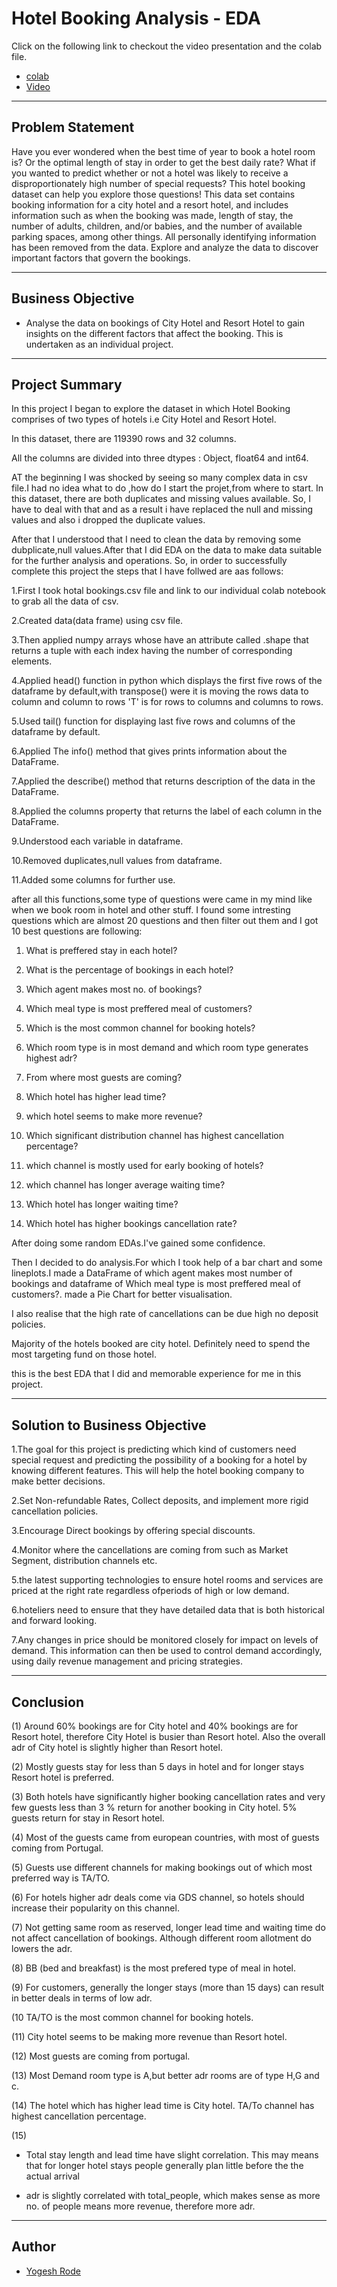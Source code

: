 # Hotel Booking Analysis - EDA

Click on the following link to checkout the video presentation and the colab file.
- [colab](https://colab.research.google.com/drive/1ykC2SYSOGjKJFe1DMUQhdhqo3DGt2-Fw?usp=sharing)
- [Video]()


---

## Problem Statement

Have you ever wondered when the best time of year to book a hotel room is? Or the optimal length of stay in order to get the best daily rate? What if you wanted to predict whether or not a hotel was likely to receive a disproportionately high number of special requests? This hotel booking dataset can help you explore those questions! This data set contains booking information for a city hotel and a resort hotel, and includes information such as when the booking was made, length of stay, the number of adults, children, and/or babies, and the number of available parking spaces, among other things. All personally identifying information has been removed from the data. Explore and analyze the data to discover important factors that govern the bookings.

---

## Business Objective

- Analyse the data on bookings of City Hotel and Resort Hotel to gain insights on the different factors that affect the booking. This is undertaken as an individual project.

---

## Project Summary
In this project I began to explore the dataset in which Hotel Booking comprises of two types of hotels i.e City Hotel and Resort Hotel.

In this dataset, there are 119390 rows and 32 columns.

All the columns are divided into three dtypes : Object, float64 and int64.

AT the beginning I was shocked by seeing so many complex data in csv file.I had no idea what to do ,how do I start the projet,from where to start.
In this dataset, there are both duplicates and missing values available. So, I have to deal with that and as a result i have replaced the null and missing values and also i dropped the duplicate values.

After that I understood that I need to clean the data by removing some dubplicate,null values.After that I did EDA on the data to make data suitable for the further analysis and operations.
So, in order to successfully complete this project the steps that I have follwed are aas follows:

1.First I took hotal bookings.csv file and link to our individual colab notebook to grab all the data of csv.

2.Created data(data frame) using csv file.

3.Then applied numpy arrays whose have an attribute called .shape that returns a tuple with each index having the number of corresponding elements.

4.Applied head() function in python which displays the first five rows of the dataframe by default,with transpose() were it is moving the rows data to column and column to rows 'T' is for rows to columns and columns to rows.

5.Used tail() function for displaying last five rows and columns of the dataframe by default.

6.Applied The info() method that gives prints information about the DataFrame.

7.Applied the describe() method that returns description of the data in the DataFrame.

8.Applied the columns property that returns the label of each column in the DataFrame.

9.Understood each variable in dataframe.

10.Removed duplicates,null values from dataframe.

11.Added some columns for further use.


after all this functions,some type of questions were came in my mind like when we book room in hotel and other stuff. I found some intresting questions which are almost 20 questions and then filter out them and I got 10 best questions are following:

1. What is preffered stay in each hotel?

2. What is the percentage of bookings in each hotel?

3. Which agent makes most no. of bookings?

4. Which meal type is most preffered meal of customers?

5. Which is the most common channel for booking hotels?

6. Which room type is in most demand and which room type generates highest adr?

7. From where most guests are coming?

8. Which hotel has higher lead time?

9. which hotel seems to make more revenue?

10. Which significant distribution channel has highest cancellation percentage?

11. which channel is mostly used for early booking of hotels?

12. which channel has longer average waiting time?

13. Which hotel has longer waiting time?

14. Which hotel has higher bookings cancellation rate?

After doing some random EDAs.I've gained some confidence.

Then I decided to do analysis.For which I took help of a bar chart and some lineplots.I made a DataFrame of which agent makes most number of bookings and dataframe of Which meal type is most preffered meal of customers?. made a Pie Chart for better visualisation.

I also realise that the high rate of cancellations can be due high no deposit policies.

Majority of the hotels booked are city hotel. Definitely need to spend the most targeting fund on those hotel.

this is the best EDA that I did and memorable experience for me in this project.

---

## Solution to Business Objective

1.The goal for this project is predicting which kind of customers need special request and predicting the possibility of a booking for a hotel by knowing different features. This will help the hotel booking company to make better decisions.

2.Set Non-refundable Rates, Collect deposits, and implement more rigid cancellation policies.

3.Encourage Direct bookings by offering special discounts.

4.Monitor where the cancellations are coming from such as Market Segment, distribution channels etc.

5.the latest supporting technologies to ensure hotel rooms and services are priced at the right rate regardless ofperiods of high or low demand.

6.hoteliers need to ensure that they have detailed data that is both historical and forward looking.

7.Any changes in price should be monitored closely for impact on levels of demand. This information can then be used to control demand accordingly, using daily revenue management and pricing strategies.

---

## Conclusion
(1) Around 60% bookings are for City hotel and 40% bookings are for Resort hotel, therefore City Hotel is busier than Resort hotel. Also the overall adr of City hotel is slightly higher than Resort hotel.

(2) Mostly guests stay for less than 5 days in hotel and for longer stays Resort hotel is preferred.

(3) Both hotels have significantly higher booking cancellation rates and very few guests less than 3 % return for another booking in City hotel. 5% guests return for stay in Resort hotel.

(4) Most of the guests came from european countries, with most of guests coming from Portugal.

(5) Guests use different channels for making bookings out of which most preferred way is TA/TO.

(6) For hotels higher adr deals come via GDS channel, so hotels should increase their popularity on this channel.

(7) Not getting same room as reserved, longer lead time and waiting time do not affect cancellation of bookings. Although different room allotment do lowers the adr.

(8) BB (bed and breakfast) is the most prefered type of meal in hotel.

(9) For customers, generally the longer stays (more than 15 days) can result in better deals in terms of low adr.

(10 TA/TO is the most common channel for booking hotels.

(11) City hotel seems to be making more revenue than Resort hotel.

(12) Most guests are coming from portugal.

(13) Most Demand room type is A,but better adr rooms are of type H,G and c.

(14) The hotel which has higher lead time is City hotel. TA/To channel has highest cancellation percentage.

(15)
* Total stay length and lead time have slight correlation. This may means that for longer hotel stays people generally plan little before the the actual arrival

* adr is slightly correlated with total_people, which makes sense as more no. of people means more revenue, therefore more adr.
---

## Author

- [Yogesh Rode](https://www.linkedin.com/in/yogesh-rode-961878215/)
